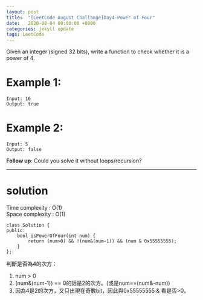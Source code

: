 ```yaml
---
layout: post
title:  "[LeetCode August Challange]Day4-Power of Four"
date:   2020-08-04 00:00:00 +0800
categories: jekyll update
tags: LeetCode
---
```

Given an integer (signed 32 bits), write a function to check whether it is a power of 4.

# Example 1:  
	Input: 16
	Output: true

# Example 2:  
	Input: 5
	Output: false

**Follow up**: Could you solve it without loops/recursion?

______________________  

# solution

Time complexity : O(1)  
Space complexity : O(1)

	class Solution {
	public:
	    bool isPowerOfFour(int num) {
	        return (num>0) && !(num&(num-1)) && (num & 0x55555555);
	    }
	};

判斷是否為4的次方：  
1. num > 0
2. (num&(num-1)) == 0的話是2的次方。(或是num==(num&-num))
3. 因為4是2的次方，又只出現在奇數bit，因此與0x55555555 & 看是否>0。